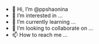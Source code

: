 - 👋 Hi, I’m @ppshaonina
- 👀 I’m interested in ...
- 🌱 I’m currently learning ...
- 💞️ I’m looking to collaborate on ...
- 📫 How to reach me ...

<!---
ppshaonina/ppshaonina is a ✨ special ✨ repository because its `README.md` (this file) appears on your GitHub profile.
You can click the Preview link to take a look at your changes.
--->
